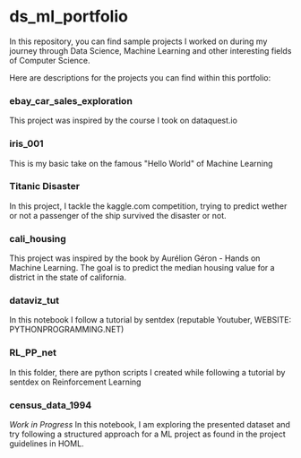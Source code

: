 # ds_ml_portfolio

In this repository, you can find sample projects I worked on during my journey through Data Science, 
Machine Learning and other interesting fields of Computer Science.

Here are descriptions for the projects you can find within this portfolio:

### ebay_car_sales_exploration
This project was inspired by the course I took on dataquest.io

### iris_001
This is my basic take on the famous "Hello World" of Machine Learning

### Titanic Disaster
In this project, I tackle the kaggle.com competition, trying to predict wether or not a passenger of the ship survived the disaster or not.

### cali_housing
This project was inspired by the book by Aurélion Géron - Hands on Machine Learning.
The goal is to predict the median housing value for a district in the state of california.

### dataviz_tut
In this notebook I follow a tutorial by sentdex (reputable Youtuber, WEBSITE: PYTHONPROGRAMMING.NET)

### RL_PP_net
In this folder, there are python scripts I created while following a tutorial by sentdex on Reinforcement Learning

### census_data_1994 
*Work in Progress*
In this notebook, I am exploring the presented dataset and try following a structured approach for a ML project as found in the project guidelines in HOML.
